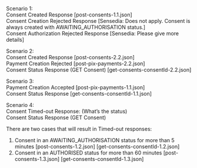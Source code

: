 Scenario 1:  
Consent Created Response [post-consents-1.1.json]  
Consent Creation Rejected Response [Sensedia: Does not apply. Consent is always created with AWAITING_AUTHORISATION   status.]  
Consent Authorization Rejected Response [Sensedia: Please give more details]  

 
Scenario 2:  
Consent Created Response [post-consents-2.2.json]  
Payment Creation Rejected [post-pix-payments-2.2.json]  
Consent Status Response (GET Consent) [get-consents-consentId-2.2.json]  

 
Scenario 3:  
Payment Creation Accepted [post-pix-payments-1.1.json]  
Consent Status Response [get-consents-consentId-1.1.json]  

 
Scenario 4:  
Consent Timed-out Response: (What’s the status)  
Consent Status Response (GET Consent)  

There are two cases that will result in Timed-out responses:  
1) Consent in an AWAITING_AUTHORISATION status for more than 5 minutes [post-consents-1.2.json] [get-consents-consentId-1.2.json]  
2) Consent in an AUTHORISED status for more than 60 minutes [post-consents-1.3.json] [get-consents-consentId-1.3.json]  

